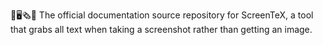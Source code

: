 📸️🖥️🗞️📖️ The official documentation source repository for ScreenTeX, a tool that grabs all text when taking a screenshot rather than getting an image. 
